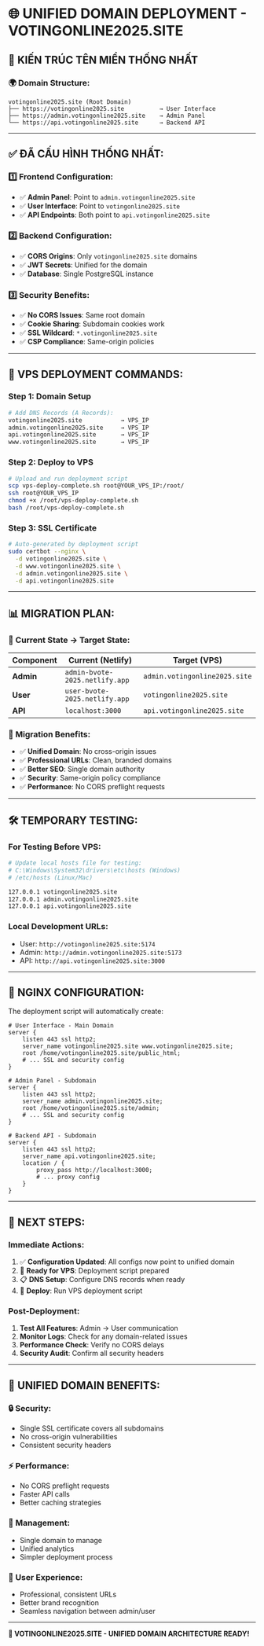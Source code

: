 # 🌐 UNIFIED DOMAIN DEPLOYMENT - VOTINGONLINE2025.SITE

## 🎯 **KIẾN TRÚC TÊN MIỀN THỐNG NHẤT**

### **🌍 Domain Structure:**
```
votingonline2025.site (Root Domain)
├── https://votingonline2025.site          → User Interface
├── https://admin.votingonline2025.site    → Admin Panel  
└── https://api.votingonline2025.site      → Backend API
```

---

## ✅ **ĐÃ CẤU HÌNH THỐNG NHẤT:**

### **1️⃣ Frontend Configuration:**
- ✅ **Admin Panel**: Point to `admin.votingonline2025.site`
- ✅ **User Interface**: Point to `votingonline2025.site`
- ✅ **API Endpoints**: Both point to `api.votingonline2025.site`

### **2️⃣ Backend Configuration:**
- ✅ **CORS Origins**: Only `votingonline2025.site` domains
- ✅ **JWT Secrets**: Unified for the domain
- ✅ **Database**: Single PostgreSQL instance

### **3️⃣ Security Benefits:**
- ✅ **No CORS Issues**: Same root domain
- ✅ **Cookie Sharing**: Subdomain cookies work
- ✅ **SSL Wildcard**: `*.votingonline2025.site`
- ✅ **CSP Compliance**: Same-origin policies

---

## 🚀 **VPS DEPLOYMENT COMMANDS:**

### **Step 1: Domain Setup**
```bash
# Add DNS Records (A Records):
votingonline2025.site           → VPS_IP
admin.votingonline2025.site     → VPS_IP
api.votingonline2025.site       → VPS_IP
www.votingonline2025.site       → VPS_IP
```

### **Step 2: Deploy to VPS**
```bash
# Upload and run deployment script
scp vps-deploy-complete.sh root@YOUR_VPS_IP:/root/
ssh root@YOUR_VPS_IP
chmod +x /root/vps-deploy-complete.sh
bash /root/vps-deploy-complete.sh
```

### **Step 3: SSL Certificate**
```bash
# Auto-generated by deployment script
sudo certbot --nginx \
  -d votingonline2025.site \
  -d www.votingonline2025.site \
  -d admin.votingonline2025.site \
  -d api.votingonline2025.site
```

---

## 📊 **MIGRATION PLAN:**

### **🔄 Current State → Target State:**

| Component | Current (Netlify) | Target (VPS) |
|-----------|------------------|--------------|
| **Admin** | `admin-bvote-2025.netlify.app` | `admin.votingonline2025.site` |
| **User** | `user-bvote-2025.netlify.app` | `votingonline2025.site` |
| **API** | `localhost:3000` | `api.votingonline2025.site` |

### **🎯 Migration Benefits:**
- ✅ **Unified Domain**: No cross-origin issues
- ✅ **Professional URLs**: Clean, branded domains
- ✅ **Better SEO**: Single domain authority
- ✅ **Security**: Same-origin policy compliance
- ✅ **Performance**: No CORS preflight requests

---

## 🛠️ **TEMPORARY TESTING:**

### **For Testing Before VPS:**
```bash
# Update local hosts file for testing:
# C:\Windows\System32\drivers\etc\hosts (Windows)
# /etc/hosts (Linux/Mac)

127.0.0.1 votingonline2025.site
127.0.0.1 admin.votingonline2025.site
127.0.0.1 api.votingonline2025.site
```

### **Local Development URLs:**
- User: `http://votingonline2025.site:5174`
- Admin: `http://admin.votingonline2025.site:5173`
- API: `http://api.votingonline2025.site:3000`

---

## 🔧 **NGINX CONFIGURATION:**

The deployment script will automatically create:

```nginx
# User Interface - Main Domain
server {
    listen 443 ssl http2;
    server_name votingonline2025.site www.votingonline2025.site;
    root /home/votingonline2025.site/public_html;
    # ... SSL and security config
}

# Admin Panel - Subdomain
server {
    listen 443 ssl http2;
    server_name admin.votingonline2025.site;
    root /home/votingonline2025.site/admin;
    # ... SSL and security config
}

# Backend API - Subdomain
server {
    listen 443 ssl http2;
    server_name api.votingonline2025.site;
    location / {
        proxy_pass http://localhost:3000;
        # ... proxy config
    }
}
```

---

## 📝 **NEXT STEPS:**

### **Immediate Actions:**
1. ✅ **Configuration Updated**: All configs now point to unified domain
2. 🔄 **Ready for VPS**: Deployment script prepared
3. 📋 **DNS Setup**: Configure DNS records when ready
4. 🚀 **Deploy**: Run VPS deployment script

### **Post-Deployment:**
1. **Test All Features**: Admin → User communication
2. **Monitor Logs**: Check for any domain-related issues
3. **Performance Check**: Verify no CORS delays
4. **Security Audit**: Confirm all security headers

---

## 🎊 **UNIFIED DOMAIN BENEFITS:**

### **🔒 Security:**
- Single SSL certificate covers all subdomains
- No cross-origin vulnerabilities
- Consistent security headers

### **⚡ Performance:**
- No CORS preflight requests
- Faster API calls
- Better caching strategies

### **🎯 Management:**
- Single domain to manage
- Unified analytics
- Simpler deployment process

### **👥 User Experience:**
- Professional, consistent URLs
- Better brand recognition
- Seamless navigation between admin/user

---

**🌟 VOTINGONLINE2025.SITE - UNIFIED DOMAIN ARCHITECTURE READY!**
